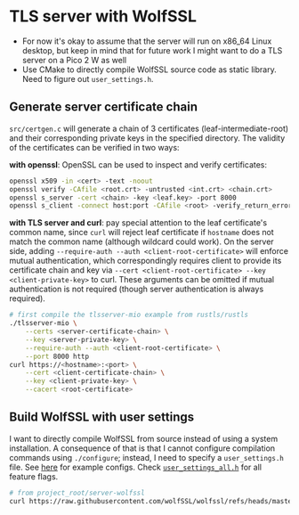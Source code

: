 # TLS server with WolfSSL

- For now it's okay to assume that the server will run on x86_64 Linux desktop, but keep in mind that for future work I might want to do a TLS server on a Pico 2 W as well
- Use CMake to directly compile WolfSSL source code as static library. Need to figure out `user_settings.h`.

## Generate server certificate chain
`src/certgen.c` will generate a chain of 3 certificates (leaf-intermediate-root) and their corresponding private keys in the specified directory. The validity of the certificates can be verified in two ways:

**with openssl**: OpenSSL can be used to inspect and verify certificates:

```bash
openssl x509 -in <cert> -text -noout
openssl verify -CAfile <root.crt> -untrusted <int.crt> <chain.crt>
openssl s_server -cert <chain> -key <leaf.key> -port 8000
openssl s_client -connect host:port -CAfile <root> -verify_return_error < /dev/null
```

**with TLS server and curl**: pay special attention to the leaf certificate's common name, since `curl` will reject leaf certificate if `hostname` does not match the common name (although wildcard could work). On the server side, adding `--require-auth --auth <client-root-certificate>` will enforce mutual authentication, which correspondingly requires client to provide its certificate chain and key via `--cert <client-root-certificate> --key <client-private-key>` to curl. These arguments can be omitted if mutual authentication is not required (though server authentication is always required).

```bash
# first compile the tlsserver-mio example from rustls/rustls
./tlsserver-mio \
    --certs <server-certificate-chain> \
    --key <server-private-key> \
    --require-auth --auth <client-root-certificate> \
    --port 8000 http
curl https://<hostname>:<port> \
    --cert <client-certificate-chain> \
    --key <client-private-key> \
    --cacert <root-certificate>
```

## Build WolfSSL with user settings
I want to directly compile WolfSSL from source instead of using a system installation. A consequence of that is that I cannot configure compilation commands using `./configure`; instead, I need to specify a `user_settings.h` file. See [here](https://github.com/wolfSSL/wolfssl/tree/master/examples/configs) for example configs. Check [`user_settings_all.h`](https://raw.githubusercontent.com/wolfSSL/wolfssl/refs/heads/master/examples/configs/user_settings_all.h) for all feature flags.

```bash
# from project_root/server-wolfssl
curl https://raw.githubusercontent.com/wolfSSL/wolfssl/refs/heads/master/examples/configs/user_settings_template.h > config/user_settings.h
```


